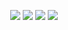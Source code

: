 <p align="center">
  <a href="https://github.com/ninharp"><img src="http://github-profile-summary-cards.vercel.app/api/cards/profile-details?username=ninharp&theme=transparent"/></a>
  <a href="https://github.com/ninharp"><img src="http://github-profile-summary-cards.vercel.app/api/cards/stats?username=ninharp&theme=transparent"/></a>
  <a href="https://github.com/ninharp"><img src="https://github-readme-stats.vercel.app/api/top-langs/?username=ninharp&theme=transparent"/></a>
  <a href="https://github.com/ninharp"><img src="https://github-readme-streak-stats.herokuapp.com/?user=ninharp&hide_border=true&theme=transparent"/></a>
</p>

